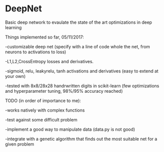 # DeepNet
Basic deep network to evaulate the state of the art optimizations in deep learning

Things implemented so far, 05/11/2017:

-customizable deep net (specify with a line of code whole the net, from neurons to activations to loss)

-L1,L2,CrossEntropy losses and derivatives.

-sigmoid, relu, leakyrelu, tanh activations and derivatives (easy to extend at your own)

-tested with 8x8/28x28 handrwritten digits in scikit-learn (few optimizations and hyperparameter tuning, 98%/95% accuracy reached)


TODO (in order of importance to me):

-works natively with complex functions

-test against some difficult problem

-implement a good way to manipulate data (data.py is not good)

-integrate with a genetic algorithm that finds out the most suitable net for a given problem
